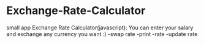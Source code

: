 # Exchange-Rate-Calculator
small app Exchange Rate Calculator(javascript):
You can enter your salary and exchange any currency you want :)
-swap rate
-print -rate
-update rate
